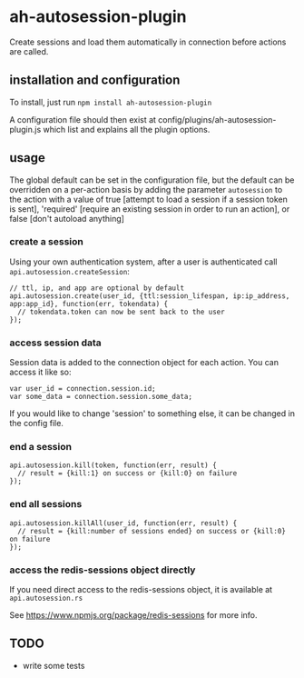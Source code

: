 # ah-autosession-plugin

Create sessions and load them automatically in connection before actions are called.

## installation and configuration ##
To install, just run `npm install ah-autosession-plugin`

A configuration file should then exist at config/plugins/ah-autosession-plugin.js which list and explains all the plugin options.

## usage ##
The global default can be set in the configuration file, but the default can be overridden on a per-action basis by adding the parameter `autosession` to the action with a value of true [attempt to load a session if a session token is sent], 'required' [require an existing session in order to run an action], or false [don't autoload anything]

### create a session ###
Using your own authentication system, after a user is authenticated call `api.autosession.createSession`:

    // ttl, ip, and app are optional by default
    api.autosession.create(user_id, {ttl:session_lifespan, ip:ip_address, app:app_id}, function(err, tokendata) {
      // tokendata.token can now be sent back to the user
    });
    
### access session data ###
Session data is added to the connection object for each action.  You can access it like so:

    var user_id = connection.session.id;
    var some_data = connection.session.some_data;

If you would like to change 'session' to something else, it can be changed in the config file.
    
### end a session ###
    api.autosession.kill(token, function(err, result) {
      // result = {kill:1} on success or {kill:0} on failure
    });
    
### end all sessions ###
    api.autosession.killAll(user_id, function(err, result) {
      // result = {kill:number of sessions ended} on success or {kill:0} on failure
    });

### access the redis-sessions object directly ###
If you need direct access to the redis-sessions object, it is available at `api.autosession.rs`

See https://www.npmjs.org/package/redis-sessions for more info.

## TODO

* write some tests